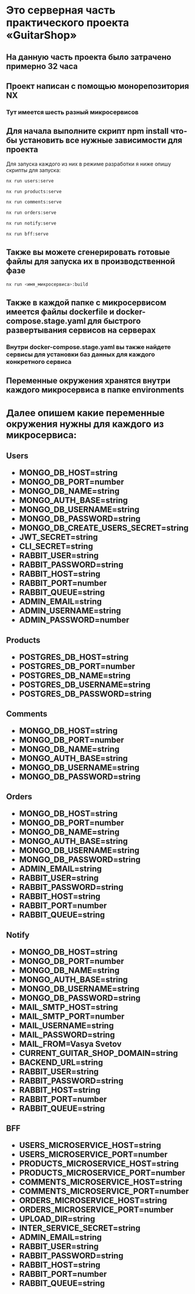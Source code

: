 <H1>Это серверная часть практического проекта «GuitarShop»</H1>

<H2>На данную часть проекта было затрачено примерно 32 часа</H2>

<H2>Проект написан с помощью монорепозитория NX</H2>

<H3>Тут имеется шесть разный микросервисов</H3>

## Для начала выполните скрипт <b>npm install</b> что-бы установить все нужные зависимости для проекта

Для запуска каждого из них в режиме разработки я ниже опишу скрипты для запуска:

```sh
nx run users:serve
```

```sh
nx run products:serve
```

```sh
nx run comments:serve
```

```sh
nx run orders:serve
```

```sh
nx run notify:serve
```

```sh
nx run bff:serve
```

<H2>Также вы можете сгенерировать готовые файлы для запуска их в производственной фазе</H2>

```sh
nx run <имя_микросервиса>:build
```

<H2>Также в каждой папке с микросервисом имеется файлы <b>dockerfile</b> и <b>docker-compose.stage.yaml</b> для быстрого развертывания сервисов на серверах

<h3>Внутри <b>docker-compose.stage.yaml</b> вы также найдете сервисы для установки баз данных для каждого конкретного сервиса

<h2>Переменные окружения хранятся внутри каждого микросервиса в папке <b>environments

<h3>Далее опишем какие переменные окружения нужны для каждого из микросервиса:

<h4>Users
<ul>
  <li>MONGO_DB_HOST=string
<li>MONGO_DB_PORT=number

<li>MONGO_DB_NAME=string
<li>MONGO_AUTH_BASE=string
<li>MONGO_DB_USERNAME=string
<li>MONGO_DB_PASSWORD=string
<li>MONGO_DB_CREATE_USERS_SECRET=string

<li>JWT_SECRET=string

<li>CLI_SECRET=string


<li>RABBIT_USER=string
<li>RABBIT_PASSWORD=string
<li>RABBIT_HOST=string
<li>RABBIT_PORT=number
<li>RABBIT_QUEUE=string


<li>ADMIN_EMAIL=string
<li>ADMIN_USERNAME=string
<li>ADMIN_PASSWORD=number

</ul>

<h4>Products
<ul>
<li>POSTGRES_DB_HOST=string
<li>POSTGRES_DB_PORT=number
<li>POSTGRES_DB_NAME=string
<li>POSTGRES_DB_USERNAME=string
<li>POSTGRES_DB_PASSWORD=string
</ul>

<h4>Comments
<ul>
<li>MONGO_DB_HOST=string
<li>MONGO_DB_PORT=number

<li>MONGO_DB_NAME=string
<li>MONGO_AUTH_BASE=string
<li>MONGO_DB_USERNAME=string
<li>MONGO_DB_PASSWORD=string

</ul>

<h4>Orders
<ul>
<li>MONGO_DB_HOST=string
<li>MONGO_DB_PORT=number

<li>MONGO_DB_NAME=string
<li>MONGO_AUTH_BASE=string
<li>MONGO_DB_USERNAME=string
<li>MONGO_DB_PASSWORD=string

<li>ADMIN_EMAIL=string


<li>RABBIT_USER=string
<li>RABBIT_PASSWORD=string
<li>RABBIT_HOST=string
<li>RABBIT_PORT=number
<li>RABBIT_QUEUE=string

</ul>

<h4>Notify
<ul>
<li>MONGO_DB_HOST=string
<li>MONGO_DB_PORT=number

<li>MONGO_DB_NAME=string
<li>MONGO_AUTH_BASE=string
<li>MONGO_DB_USERNAME=string
<li>MONGO_DB_PASSWORD=string


<li>MAIL_SMTP_HOST=string
<li>MAIL_SMTP_PORT=number
<li>MAIL_USERNAME=string
<li>MAIL_PASSWORD=string
<li>MAIL_FROM=Vasya Svetov <notify@nodemailer.com>

<li>CURRENT_GUITAR_SHOP_DOMAIN=string

<li>BACKEND_URL=string


<li>RABBIT_USER=string
<li>RABBIT_PASSWORD=string
<li>RABBIT_HOST=string
<li>RABBIT_PORT=number
<li>RABBIT_QUEUE=string


</ul>

<h4>BFF
<ul>
<li>USERS_MICROSERVICE_HOST=string
<li>USERS_MICROSERVICE_PORT=number

<li>PRODUCTS_MICROSERVICE_HOST=string
<li>PRODUCTS_MICROSERVICE_PORT=number

<li>COMMENTS_MICROSERVICE_HOST=string
<li>COMMENTS_MICROSERVICE_PORT=number

<li>ORDERS_MICROSERVICE_HOST=string
<li>ORDERS_MICROSERVICE_PORT=number


<li>UPLOAD_DIR=string

<li>INTER_SERVICE_SECRET=string
<li>ADMIN_EMAIL=string

<li>RABBIT_USER=string
<li>RABBIT_PASSWORD=string
<li>RABBIT_HOST=string
<li>RABBIT_PORT=number
<li>RABBIT_QUEUE=string

</ul>
